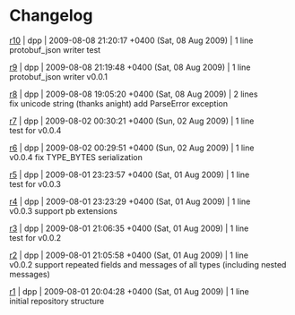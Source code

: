# Changelog #

[r10](https://code.google.com/p/protobuf-json/source/detail?r=10) | dpp | 2009-08-08 21:20:17 +0400 (Sat, 08 Aug 2009) | 1 line<br />
protobuf\_json writer test

[r9](https://code.google.com/p/protobuf-json/source/detail?r=9) | dpp | 2009-08-08 21:19:48 +0400 (Sat, 08 Aug 2009) | 1 line<br />
protobuf\_json writer v0.0.1

[r8](https://code.google.com/p/protobuf-json/source/detail?r=8) | dpp | 2009-08-08 19:05:20 +0400 (Sat, 08 Aug 2009) | 2 lines<br />
fix unicode string (thanks anight)
add ParseError exception

[r7](https://code.google.com/p/protobuf-json/source/detail?r=7) | dpp | 2009-08-02 00:30:21 +0400 (Sun, 02 Aug 2009) | 1 line<br />
test for v0.0.4

[r6](https://code.google.com/p/protobuf-json/source/detail?r=6) | dpp | 2009-08-02 00:29:51 +0400 (Sun, 02 Aug 2009) | 1 line<br />
v0.0.4 fix TYPE\_BYTES serialization

[r5](https://code.google.com/p/protobuf-json/source/detail?r=5) | dpp | 2009-08-01 23:23:57 +0400 (Sat, 01 Aug 2009) | 1 line<br />
test for v0.0.3

[r4](https://code.google.com/p/protobuf-json/source/detail?r=4) | dpp | 2009-08-01 23:23:29 +0400 (Sat, 01 Aug 2009) | 1 line<br />
v0.0.3 support pb extensions

[r3](https://code.google.com/p/protobuf-json/source/detail?r=3) | dpp | 2009-08-01 21:06:35 +0400 (Sat, 01 Aug 2009) | 1 line<br />
test for v0.0.2

[r2](https://code.google.com/p/protobuf-json/source/detail?r=2) | dpp | 2009-08-01 21:05:58 +0400 (Sat, 01 Aug 2009) | 1 line<br />
v0.0.2 support repeated fields and messages of all types (including nested messages)

[r1](https://code.google.com/p/protobuf-json/source/detail?r=1) | dpp | 2009-08-01 20:04:28 +0400 (Sat, 01 Aug 2009) | 1 line<br />
initial repository structure